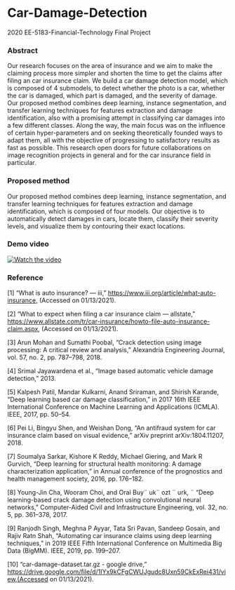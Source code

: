 # Car-Damage-Detection
2020 EE-5183-Financial-Technology Final Project

### Abstract
Our research focuses on the area of insurance and we aim to make the claiming process more simpler and shorten the time to get the claims after filing an car insurance claim. We build a car damage detection model, which is composed of 4 submodels, to detect whether the photo is a car, whether the car is damaged, which part is damaged, and the severity of damage. Our proposed method combines deep learning, instance segmentation, and transfer learning techniques for features extraction and damage identification, also with a promising attempt in classifying car damages into a few different classes. Along the way, the main focus was on the influence of certain hyper-parameters and on seeking theoretically founded ways to adapt them, all with the objective of progressing to satisfactory results as fast as possible. This research open doors for future collaborations on image recognition projects in general and for the car insurance field in particular.

### Proposed method
Our proposed method combines deep learning, instance segmentation, and transfer learning techniques for features extraction and damage identification, which is composed of four
models. Our objective is to automatically detect damages in cars, locate them, classify their severity levels, and visualize them by contouring their exact locations.

### Demo video
[![Watch the video](https://img.youtube.com/vi/7h8vnmnAstE/maxresdefault.jpg)](https://youtu.be/7h8vnmnAstE)

### Reference
[1] “What is auto insurance? — iii,” https://www.iii.org/article/what-auto-insurance, (Accessed on 01/13/2021).

[2] “What to expect when filing a car insurance claim — allstate,” https://www.allstate.com/tr/car-insurance/howto-file-auto-insurance-claim.aspx, (Accessed on 01/13/2021).

[3] Arun Mohan and Sumathi Poobal, “Crack detection using image processing: A critical review and analysis,” Alexandria Engineering Journal, vol. 57, no. 2, pp. 787–798, 2018.

[4] Srimal Jayawardena et al., “Image based automatic vehicle damage detection,” 2013.

[5] Kalpesh Patil, Mandar Kulkarni, Anand Sriraman, and Shirish Karande, “Deep learning based car damage classification,” in 2017 16th IEEE International Conference on Machine Learning and Applications (ICMLA). IEEE, 2017, pp. 50–54.

[6] Pei Li, Bingyu Shen, and Weishan Dong, “An antifraud system for car insurance claim based on visual evidence,” arXiv preprint arXiv:1804.11207, 2018.

[7] Soumalya Sarkar, Kishore K Reddy, Michael Giering, and Mark R Gurvich, “Deep learning for structural health monitoring: A damage characterization application,” in Annual conference of the prognostics and health management society, 2016, pp. 176–182.

[8] Young-Jin Cha, Wooram Choi, and Oral Buy¨ uk¨ ozt ¨ urk, ¨ “Deep learning-based crack damage detection using convolutional neural networks,” Computer-Aided Civil and Infrastructure Engineering, vol. 32, no. 5, pp. 361–378, 2017.

[9] Ranjodh Singh, Meghna P Ayyar, Tata Sri Pavan, Sandeep Gosain, and Rajiv Ratn Shah, “Automating car insurance claims using deep learning techniques,” in 2019 IEEE Fifth International Conference on Multimedia Big Data (BigMM). IEEE, 2019, pp. 199–207.

[10] “car-damage-dataset.tar.gz - google drive,” https://drive.google.com/file/d/1IYx9kCFgCWUJgudc8Uxn59CkExRei431/view,(Accessed on 01/13/2021).
